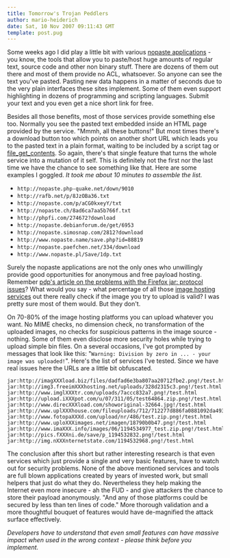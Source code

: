 ```yaml
---
title: Tomorrow's Trojan Peddlers
author: mario-heiderich
date: Sat, 10 Nov 2007 09:11:43 GMT
template: post.pug
---
```


Some weeks ago I did play a little bit with various [nopaste applications](http://en.wikipedia.org/wiki/Nopaste) - you know, the tools that allow you to paste/host huge amounts of regular text, source code and other non binary stuff. There are dozens of them out there and most of them provide no ACL, whatsoever. So anyone can see the text you've pasted. Pasting new data happens in a matter of seconds due to the very plain interfaces these sites implement. Some of them even support highlighting in dozens of programming and scripting languages. Submit your text and you even get a nice short link for free.

Besides all those benefits, most of those services provide something else too. Normally you see the pasted text embedded inside an HTML page provided by the service. "Mmmh, all these buttons!" But most times there's a download button too which points on another short URL which leads you to the pasted text in a plain format, waiting to be included by a script tag or [file_get_contents](http://php.net/manual/en/function.file-get-contents.php). So again, there's that single feature that turns the whole service into a mutation of it self. This is definitely not the first nor the last time we have the chance to see something like that. Here are some examples I goggled. _It took me about 10 minutes to assemble the list._

* `http://nopaste.php-quake.net/down/9010`
* `http://rafb.net/p/8JzOBa36.txt`
* `http://nopaste.com/p/aCG0kxeyY/txt`
* `http://nopaste.ch/8ad6ca7aa5b766f.txt`
* `http://phpfi.com/274672?download`
* `http://nopaste.debianforum.de/get/6953`
* `http://nopaste.simosnap.com/2812?download`
* `http://www.nopaste.name/save.php?id=88819`
* `http://nopaste.paefchen.net/334/download`
* `http://www.nopaste.pl/Save/1dp.txt`

Surely the nopaste applications are not the only ones who unwillingly provide good opportunities for anonymous and free payload hosting. Remember [pdp's article on the problems with the Firefox jar: protocol issues](/blog/web-mayhem-firefoxs-jar-protocol-issues)? What would you say - what percentage of all those [image hosting services](http://en.wikipedia.org/wiki/Image_host) out there really check if the image you try to upload is valid? I was pretty sure most of them would. But they don't.

On 70-80% of the image hosting platforms you can upload whatever you want. No MIME checks, no dimension check, no transformation of the uploaded images, no checks for suspicious patterns in the image source - nothing. Some of them even disclose more security holes while trying to upload simple bin files. On a several occasions, I've got prompted by messages that look like this: "`Warning: Division by zero in ... - your image was uploaded!`". Here's the list of services I've tested. Since we have real issues here the URLs are a little bit obfuscated.

	jar:http://imagXXXload.biz/files/dadfad6e3ba807aa20712fbe2.png!/test.html
	jar:http://img3.freeimXXXhosting.net/uploads/328d2315c3.png!/test.html
	jar:http://www.imglXXXtr.com/uploads/7accc832a7.png!/test.html
	jar:http://upload.iXXXpot.com/u/07/311/05/test64864.zip.png!/test.html
	jar:http://www.direcXXXload.com/showoriginal-32664.jpg!/test.html
	jar:http://www.uplXXXhouse.com/fileuploads/712/712277d886fa0881092da4936f5ded10e771cd.png!/test.html
	jar:http://www.fotopaXXXd.com/upload/nr/486/test.zip.png!/test.html
	jar:http://www.uploXXXimages.net/imagen/18790b0b47.png!/test.html
	jar:http://www.imaXXX.info/images/06/1194534977_test.zip.png!/test.html
	jar:http://pics.fXXXni.de/save/p_1194532832.png!/test.html
	jar:http://img.nXXXnternetstate.com/1194532968.png!/test.html

The conclusion after this short but rather interesting research is that even services which just provide a single and very basic features, have to watch out for security problems. None of the above mentioned services and tools are full blown applications created by years of invested work, but small helpers that just do what they do. Nevertheless they help making the Internet even more insecure - ah the FUD - and give attackers the chance to store their payload anonymously. "And any of those platforms could be secured by less than ten lines of code." More thorough validation and a more thoughtful bouquet of features would have de-magnified the attack surface effectively.

_Developers have to understand that even small features can have massive impact when used in the wrong context - please think before you implement._
